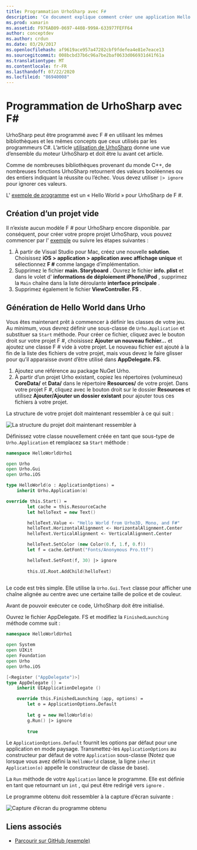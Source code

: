 ```yaml
---
title: Programmation UrhoSharp avec F#
description: 'Ce document explique comment créer une application Hello World UrhoSharp simple à l’aide de F # dans Visual Studio pour Mac.'
ms.prod: xamarin
ms.assetid: F976AB09-0697-4408-999A-633977FEFF64
author: conceptdev
ms.author: crdun
ms.date: 03/29/2017
ms.openlocfilehash: af9619ace957a47282cbf9fdefea4e81e7eace13
ms.sourcegitcommit: 008bcbd37b6c96a7be2baf0633d066931d41f61a
ms.translationtype: MT
ms.contentlocale: fr-FR
ms.lasthandoff: 07/22/2020
ms.locfileid: "86940008"
---
```

# <a name="programming-urhosharp-with-f"></a>Programmation de UrhoSharp avec F\#

UrhoSharp peut être programmé avec F # en utilisant les mêmes bibliothèques et les mêmes concepts que ceux utilisés par les programmeurs C#. L’article [utilisation de UrhoSharp](~/graphics-games/urhosharp/using.md) donne une vue d’ensemble du moteur UrhoSharp et doit être lu avant cet article.

Comme de nombreuses bibliothèques provenant du monde C++, de nombreuses fonctions UrhoSharp retournent des valeurs booléennes ou des entiers indiquant la réussite ou l’échec. Vous devez utiliser `|> ignore` pour ignorer ces valeurs.

L' [exemple de programme](https://github.com/xamarin/recipes/tree/master/Recipes/cross-platform/urho/urho-fsharp/HelloWorldUrhoFsharp) est un « Hello World » pour UrhoSharp de F #.

## <a name="creating-an-empty-project"></a>Création d’un projet vide

Il n’existe aucun modèle F # pour UrhoSharp encore disponible. par conséquent, pour créer votre propre projet UrhoSharp, vous pouvez commencer par l' [exemple](https://github.com/xamarin/recipes/tree/master/Recipes/cross-platform/urho/urho-fsharp/HelloWorldUrhoFsharp) ou suivre les étapes suivantes :

1. À partir de Visual Studio pour Mac, créez une nouvelle **solution**. Choisissez **iOS > application > application avec affichage unique** et sélectionnez **F #** comme langage d’implémentation. 
1. Supprimez le fichier **main. Storyboard** . Ouvrez le fichier **info. plist** et dans le volet d' **informations de déploiement iPhone/iPod** , supprimez la `Main` chaîne dans la liste déroulante **interface principale** .
1. Supprimez également le fichier **ViewController. FS** .

## <a name="building-hello-world-in-urho"></a>Génération de Hello World dans Urho

Vous êtes maintenant prêt à commencer à définir les classes de votre jeu. Au minimum, vous devrez définir une sous-classe de `Urho.Application` et substituer sa `Start` méthode. Pour créer ce fichier, cliquez avec le bouton droit sur votre projet F #, choisissez **Ajouter un nouveau fichier...** et ajoutez une classe F # vide à votre projet. Le nouveau fichier est ajouté à la fin de la liste des fichiers de votre projet, mais vous devez le faire glisser pour qu’il apparaisse *avant* d’être utilisé dans **AppDelegate. FS**.

1. Ajoutez une référence au package NuGet Urho.
1. À partir d’un projet Urho existant, copiez les répertoires (volumineux) **CoreData/** et **Data/** dans le répertoire **Resources/** de votre projet. Dans votre projet F #, cliquez avec le bouton droit sur le dossier **Resources** et utilisez **Ajouter/Ajouter un dossier existant** pour ajouter tous ces fichiers à votre projet.

La structure de votre projet doit maintenant ressembler à ce qui suit :

![La structure du projet doit maintenant ressembler à](fsharp-images/solutionpane.png)

Définissez votre classe nouvellement créée en tant que sous-type de `Urho.Application` et remplacez sa `Start` méthode :

```fsharp
namespace HelloWorldUrho1

open Urho
open Urho.Gui
open Urho.iOS

type HelloWorld(o : ApplicationOptions) =
    inherit Urho.Application(o) 

override this.Start() = 
        let cache = this.ResourceCache
        let helloText = new Text()

        helloText.Value <- "Hello World from Urho3D, Mono, and F#"
        helloText.HorizontalAlignment <- HorizontalAlignment.Center
        helloText.VerticalAlignment <- VerticalAlignment.Center

        helloText.SetColor (new Color(0.f, 1.f, 0.f))
        let f = cache.GetFont("Fonts/Anonymous Pro.ttf")

        helloText.SetFont(f, 30) |> ignore
                  
        this.UI.Root.AddChild(helloText)
            
```

Le code est très simple. Elle utilise la `Urho.Gui.Text` classe pour afficher une chaîne alignée au centre avec une certaine taille de police et de couleur. 

Avant de pouvoir exécuter ce code, UrhoSharp doit être initialisé. 

Ouvrez le fichier AppDelegate. FS et modifiez la `FinishedLaunching` méthode comme suit :

```fsharp
namespace HelloWorldUrho1

open System
open UIKit
open Foundation
open Urho
open Urho.iOS

[<Register ("AppDelegate")>]
type AppDelegate () =
    inherit UIApplicationDelegate ()

    override this.FinishedLaunching (app, options) =
        let o = ApplicationOptions.Default
     
        let g = new HelloWorld(o)
        g.Run() |> ignore
       
        true
```

Le `ApplicationOptions.Default` fournit les options par défaut pour une application en mode paysage. Transmettez-les `ApplicationOptions` au constructeur par défaut de votre `Application` sous-classe (Notez que lorsque vous avez défini la `HelloWorld` classe, la ligne `inherit Application(o)` appelle le constructeur de classe de base).

La `Run` méthode de votre `Application` lance le programme. Elle est définie en tant que retournant un `int` , qui peut être redirigé vers `ignore` .

Le programme obtenu doit ressembler à la capture d’écran suivante :

![Capture d’écran du programme obtenu](fsharp-images/helloworldfsharp.png)

## <a name="related-links"></a>Liens associés

- [Parcourir sur GitHub (exemple)](https://github.com/xamarin/recipes/tree/master/Recipes/cross-platform/urho/urho-fsharp/HelloWorldUrhoFsharp)
